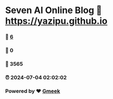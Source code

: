 # Seven AI Online Blog :link: https://yazipu.github.io 
### :page_facing_up: [6](https://yazipu.github.io/tag.html) 
### :speech_balloon: 0 
### :hibiscus: 3565 
### :alarm_clock: 2024-07-04 02:02:02 
### Powered by :heart: [Gmeek](https://github.com/Meekdai/Gmeek)
